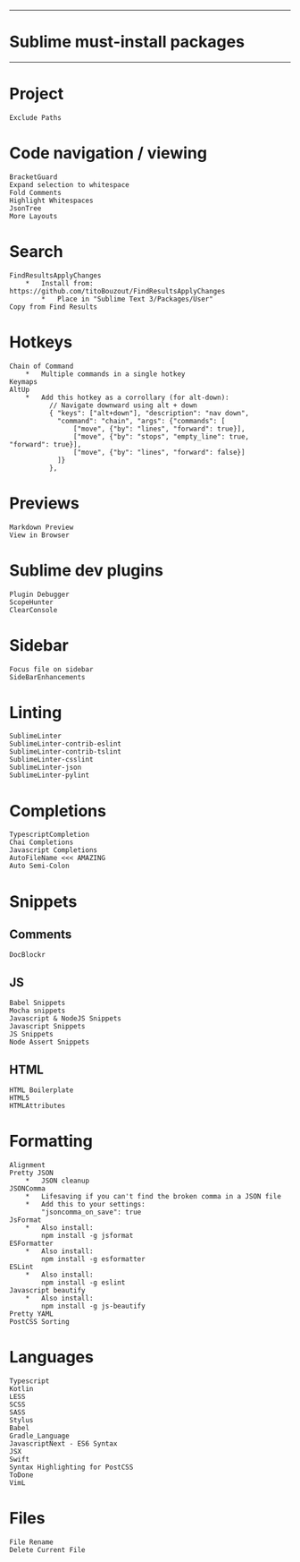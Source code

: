 ---------------------------------------------
# Sublime must-install packages
---------------------------------------------

Project
=======
    Exclude Paths

Code navigation / viewing
=========================
    BracketGuard
    Expand selection to whitespace
    Fold Comments
    Highlight Whitespaces
    JsonTree
    More Layouts

Search
======
    FindResultsApplyChanges
        *   Install from: https://github.com/titoBouzout/FindResultsApplyChanges
            *   Place in "Sublime Text 3/Packages/User"
    Copy from Find Results

Hotkeys
=======
    Chain of Command
        *   Multiple commands in a single hotkey
    Keymaps
    AltUp
        *   Add this hotkey as a corrollary (for alt-down):
              // Navigate downward using alt + down
              { "keys": ["alt+down"], "description": "nav down",
                "command": "chain", "args": {"commands": [
                    ["move", {"by": "lines", "forward": true}],
                    ["move", {"by": "stops", "empty_line": true, "forward": true}],
                    ["move", {"by": "lines", "forward": false}]
                ]}
              },


Previews
========
    Markdown Preview
    View in Browser

Sublime dev plugins
===================
    Plugin Debugger
    ScopeHunter
    ClearConsole

Sidebar
=======
    Focus file on sidebar
    SideBarEnhancements

Linting
=======
    SublimeLinter
    SublimeLinter-contrib-eslint
    SublimeLinter-contrib-tslint
    SublimeLinter-csslint
    SublimeLinter-json
    SublimeLinter-pylint

Completions
===========
    TypescriptCompletion
    Chai Completions
    Javascript Completions
    AutoFileName <<< AMAZING
    Auto Semi-Colon

Snippets
========
## Comments
    DocBlockr
## JS
    Babel Snippets
    Mocha snippets
    Javascript & NodeJS Snippets
    Javascript Snippets
    JS Snippets
    Node Assert Snippets
## HTML
    HTML Boilerplate
    HTML5
    HTMLAttributes


Formatting
==========
    Alignment
    Pretty JSON
        *   JSON cleanup
    JSONComma
        *   Lifesaving if you can't find the broken comma in a JSON file
        *   Add this to your settings:
            "jsoncomma_on_save": true
    JsFormat
        *   Also install:
            npm install -g jsformat
    ESFormatter
        *   Also install:
            npm install -g esformatter
    ESLint
        *   Also install:
            npm install -g eslint
    Javascript beautify
        *   Also install:
            npm install -g js-beautify
    Pretty YAML
    PostCSS Sorting


Languages
=========
    Typescript
    Kotlin
    LESS
    SCSS
    SASS
    Stylus
    Babel
    Gradle_Language
    JavascriptNext - ES6 Syntax
    JSX
    Swift
    Syntax Highlighting for PostCSS
    ToDone
    VimL

Files
=====
    File Rename
    Delete Current File
